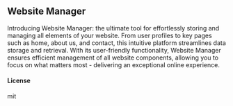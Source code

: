 ## Website Manager

Introducing Website Manager: the ultimate tool for effortlessly storing and managing all elements of your website. From user profiles to key pages such as home, about us, and contact, this intuitive platform streamlines data storage and retrieval. With its user-friendly functionality, Website Manager ensures efficient management of all website components, allowing you to focus on what matters most - delivering an exceptional online experience.

#### License

mit